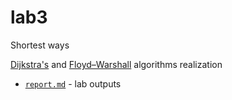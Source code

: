 # lab3

Shortest ways

[Dijkstra's](https://github.com/Drapegnik/bsu/blob/master/decision-science/lab3/algorithms.py#L4)
and
[Floyd–Warshall](https://github.com/Drapegnik/bsu/blob/master/decision-science/lab3/algorithms.py#L46)
algorithms realization

* [`report.md`](https://github.com/Drapegnik/bsu/tree/master/decision-science/lab3/report.md) -
  lab outputs
